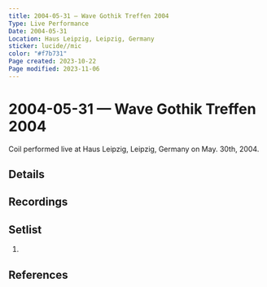 ```yaml
---
title: 2004-05-31 — Wave Gothik Treffen 2004
Type: Live Performance
Date: 2004-05-31
Location: Haus Leipzig, Leipzig, Germany
sticker: lucide//mic
color: "#f7b731"
Page created: 2023-10-22
Page modified: 2023-11-06
---
```


# 2004-05-31 — Wave Gothik Treffen 2004

Coil performed live at Haus Leipzig, Leipzig, Germany on May. 30th, 2004.

## Details


## Recordings


## Setlist
1.

## References

[^1]: [Entry at Live Coil Archive]()
